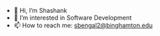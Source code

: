 - 👋 Hi, I’m Shashank
- 👀 I’m interested in Software Development
- 📫 How to reach me: sbengal2@binghamton.edu

<!---
sbengal2/sbengal2 is a ✨ special ✨ repository because its `README.md` (this file) appears on your GitHub profile.
You can click the Preview link to take a look at your changes.
--->
